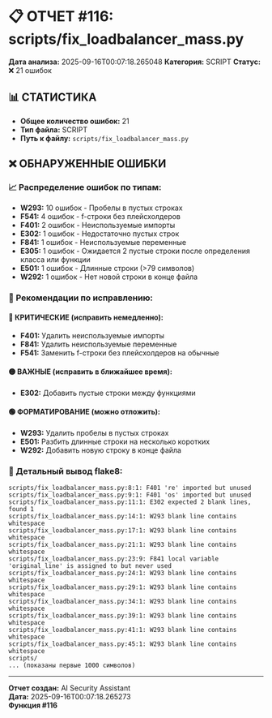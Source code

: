 # 📋 ОТЧЕТ #116: scripts/fix_loadbalancer_mass.py

**Дата анализа:** 2025-09-16T00:07:18.265048
**Категория:** SCRIPT
**Статус:** ❌ 21 ошибок

## 📊 СТАТИСТИКА

- **Общее количество ошибок:** 21
- **Тип файла:** SCRIPT
- **Путь к файлу:** `scripts/fix_loadbalancer_mass.py`

## ❌ ОБНАРУЖЕННЫЕ ОШИБКИ

### 📈 Распределение ошибок по типам:

- **W293:** 10 ошибок - Пробелы в пустых строках
- **F541:** 4 ошибок - f-строки без плейсхолдеров
- **F401:** 2 ошибок - Неиспользуемые импорты
- **E302:** 1 ошибок - Недостаточно пустых строк
- **F841:** 1 ошибок - Неиспользуемые переменные
- **E305:** 1 ошибок - Ожидается 2 пустые строки после определения класса или функции
- **E501:** 1 ошибок - Длинные строки (>79 символов)
- **W292:** 1 ошибок - Нет новой строки в конце файла

### 🎯 Рекомендации по исправлению:

#### 🔴 КРИТИЧЕСКИЕ (исправить немедленно):
- **F401:** Удалить неиспользуемые импорты
- **F841:** Удалить неиспользуемые переменные
- **F541:** Заменить f-строки без плейсхолдеров на обычные

#### 🟡 ВАЖНЫЕ (исправить в ближайшее время):
- **E302:** Добавить пустые строки между функциями

#### 🟢 ФОРМАТИРОВАНИЕ (можно отложить):
- **W293:** Удалить пробелы в пустых строках
- **E501:** Разбить длинные строки на несколько коротких
- **W292:** Добавить новую строку в конце файла

### 📝 Детальный вывод flake8:

```
scripts/fix_loadbalancer_mass.py:8:1: F401 're' imported but unused
scripts/fix_loadbalancer_mass.py:9:1: F401 'os' imported but unused
scripts/fix_loadbalancer_mass.py:11:1: E302 expected 2 blank lines, found 1
scripts/fix_loadbalancer_mass.py:14:1: W293 blank line contains whitespace
scripts/fix_loadbalancer_mass.py:17:1: W293 blank line contains whitespace
scripts/fix_loadbalancer_mass.py:21:1: W293 blank line contains whitespace
scripts/fix_loadbalancer_mass.py:23:9: F841 local variable 'original_line' is assigned to but never used
scripts/fix_loadbalancer_mass.py:24:1: W293 blank line contains whitespace
scripts/fix_loadbalancer_mass.py:29:1: W293 blank line contains whitespace
scripts/fix_loadbalancer_mass.py:34:1: W293 blank line contains whitespace
scripts/fix_loadbalancer_mass.py:39:1: W293 blank line contains whitespace
scripts/fix_loadbalancer_mass.py:41:1: W293 blank line contains whitespace
scripts/fix_loadbalancer_mass.py:45:1: W293 blank line contains whitespace
scripts/
... (показаны первые 1000 символов)
```

---
**Отчет создан:** AI Security Assistant  
**Дата:** 2025-09-16T00:07:18.265273  
**Функция #116**
